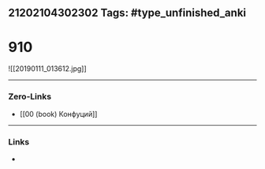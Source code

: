 21202104302302
Tags: #type_unfinished_anki 
---
# 910

![[20190111_013612.jpg]]

---
### Zero-Links
- [[00 (book) Конфуций]]
---
### Links
-